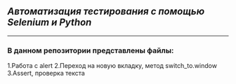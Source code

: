 ## _Автоматизация тестирования с помощью Selenium и Python_
___________________________________________________________
### В данном репозитории представлены файлы:
1.Работа c alert
2.Переход на новую вкладку, метод switch_to.window
3.Assert, проверка текста

